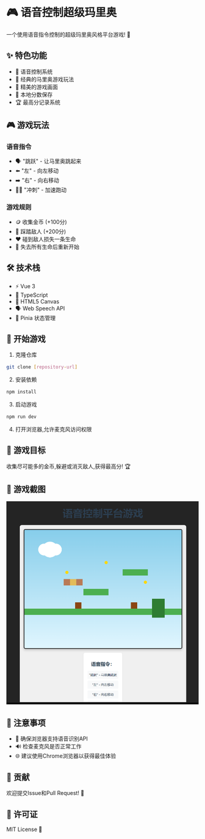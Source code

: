 # 🎮 语音控制超级玛里奥 

一个使用语音指令控制的超级玛里奥风格平台游戏! 🎯

## ✨ 特色功能

- 🎤 语音控制系统
- 🏃 经典的马里奥游戏玩法
- 🎨 精美的游戏画面
- 💾 本地分数保存
- 🏆 最高分记录系统

## 🎮 游戏玩法

### 语音指令
- 🗣️ "跳跃" - 让马里奥跳起来
- ⬅️ "左" - 向左移动
- ➡️ "右" - 向右移动
- 🏃‍♂️ "冲刺" - 加速跑动

### 游戏规则
- 🪙 收集金币 (+100分)
- 👾 踩踏敌人 (+200分)
- ❤️ 碰到敌人损失一条生命
- 🔄 失去所有生命后重新开始

## 🛠️ 技术栈

- ⚡ Vue 3
- 🔷 TypeScript
- 🎨 HTML5 Canvas
- 🗣️ Web Speech API
- 💾 Pinia 状态管理

## 🚀 开始游戏

1. 克隆仓库
```bash
git clone [repository-url]
```

2. 安装依赖
```bash
npm install
```

3. 启动游戏
```bash
npm run dev
```

4. 打开浏览器,允许麦克风访问权限

## 🎯 游戏目标

收集尽可能多的金币,躲避或消灭敌人,获得最高分! 🏆

## 🎨 游戏截图

![alt text](image.png)

## 📝 注意事项

- 🎤 确保浏览器支持语音识别API
- 🔊 检查麦克风是否正常工作
- 🌐 建议使用Chrome浏览器以获得最佳体验

## 🤝 贡献

欢迎提交Issue和Pull Request! 🎉

## 📜 许可证

MIT License 📄